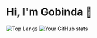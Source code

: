 # Hi, I'm Gobinda 👋

![Top Langs](https://github-readme-stats.vercel.app/api/top-langs/?username=Gobindapaull&layout=compact&theme=radical)
![Your GitHub stats](https://github-readme-stats.vercel.app/api?username=Gobindapaull&show_icons=true&theme=tokyonight)

